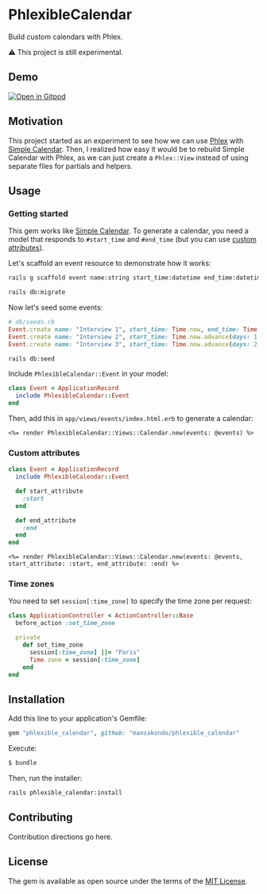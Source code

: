 # PhlexibleCalendar
Build custom calendars with Phlex.

:warning: This project is still experimental.

## Demo
[![Open in Gitpod](https://gitpod.io/button/open-in-gitpod.svg)](https://gitpod.io/#https://github.com/mansakondo/stimulus-rephlex-calendar-demo)

## Motivation
This project started as an experiment to see how we can use [Phlex](https://github.com/joeldrapper/phlex) with [Simple Calendar](https://github.com/excid3/simple_calendar). Then, I realized how easy it would be to rebuild Simple Calendar with Phlex, as we can
just create a `Phlex::View` instead of using separate files for partials and helpers.

## Usage
### Getting started
This gem works like [Simple Calendar](https://github.com/excid3/simple_calendar). To generate a calendar, you need a model that responds to `#start_time` and `#end_time` (but you can use [custom attributes](#custom-attributes)).

Let's scaffold an event resource to demonstrate how it works:
```bash
rails g scaffold event name:string start_time:datetime end_time:datetime
```
```bash
rails db:migrate
```

Now let's seed some events:
```ruby
# db/seeds.rb
Event.create name: "Interview 1", start_time: Time.now, end_time: Time.now.advance(minutes: 15)
Event.create name: "Interview 2", start_time: Time.now.advance(days: 1, minutes: 15), end_time: Time.now.advance(days: 1, minutes: 45)
Event.create name: "Interview 3", start_time: Time.now.advance(days: 2, minutes: 30), end_time: Time.now.advance(days: 2, minutes: 75)
```

```bash
rails db:seed
```

Include `PhlexibleCalendar::Event` in your model:
```ruby
class Event < ApplicationRecord
  include PhlexibleCalendar::Event
end
```

Then, add this in `app/views/events/index.html.erb` to generate a calendar:
```erb
<%= render PhlexibleCalendar::Views::Calendar.new(events: @events) %>
```

### Custom attributes
```ruby
class Event < ApplicationRecord
  include PhlexibleCalendar::Event

  def start_attribute
    :start
  end

  def end_attribute
    :end
  end
end
```

```erb
<%= render PhlexibleCalendar::Views::Calendar.new(events: @events, start_attribute: :start, end_attribute: :end) %>
```

### Time zones
You need to set `session[:time_zone]` to specify the time zone per request:
```ruby
class ApplicationController < ActionController::Base
  before_action :set_time_zone

  private
    def set_time_zone
      session[:time_zone] ||= "Paris"
      Time.zone = session[:time_zone]
    end
end
```

## Installation
Add this line to your application's Gemfile:

```ruby
gem "phlexible_calendar", github: "mansakondo/phlexible_calendar"
```

Execute:
```bash
$ bundle
```

Then, run the installer:
```bash
rails phlexible_calendar:install
```

## Contributing
Contribution directions go here.

## License
The gem is available as open source under the terms of the [MIT License](https://opensource.org/licenses/MIT).

